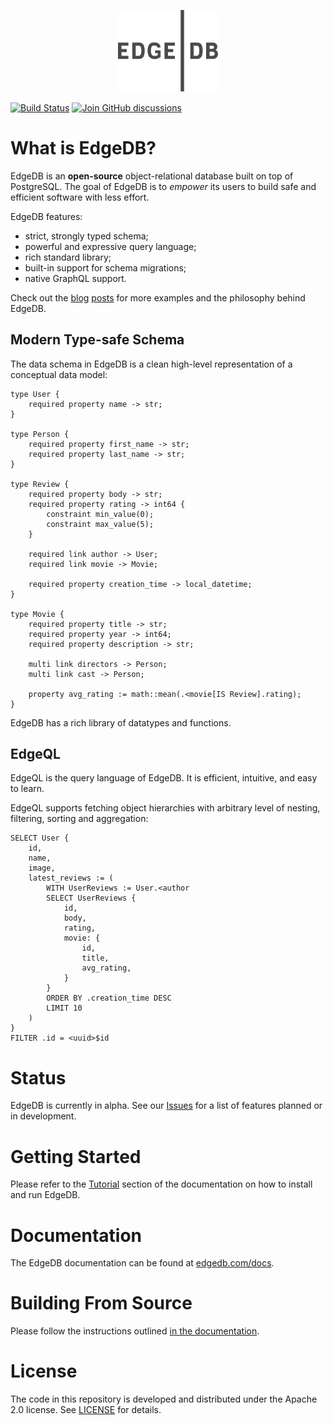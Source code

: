 <p align="center">
  <a href="https://edgedb.com"><img width="160px" src="logo.svg"></a>
</p>

[![Build Status](https://github.com/edgedb/edgedb/workflows/Tests/badge.svg?event=push&branch=master)](https://github.com/edgedb/edgedb/actions) [![Join GitHub discussions](https://img.shields.io/badge/join-github%20discussions-green)](https://github.com/edgedb/edgedb/discussions)

# What is EdgeDB?

EdgeDB is an **open-source** object-relational database built on top of
PostgreSQL. The goal of EdgeDB is to _empower_ its users to build safe
and efficient software with less effort.

EdgeDB features:

- strict, strongly typed schema;
- powerful and expressive query language;
- rich standard library;
- built-in support for schema migrations;
- native GraphQL support.

Check out the [blog](https://edgedb.com/blog/edgedb-a-new-beginning)
[posts](https://edgedb.com/blog/edgedb-1-0-alpha-1) for more examples and
the philosophy behind EdgeDB.

## Modern Type-safe Schema

The data schema in EdgeDB is a clean high-level representation of a conceptual
data model:

```
type User {
    required property name -> str;
}

type Person {
    required property first_name -> str;
    required property last_name -> str;
}

type Review {
    required property body -> str;
    required property rating -> int64 {
        constraint min_value(0);
        constraint max_value(5);
    }

    required link author -> User;
    required link movie -> Movie;

    required property creation_time -> local_datetime;
}

type Movie {
    required property title -> str;
    required property year -> int64;
    required property description -> str;

    multi link directors -> Person;
    multi link cast -> Person;

    property avg_rating := math::mean(.<movie[IS Review].rating);
}
```

EdgeDB has a rich library of datatypes and functions.

## EdgeQL

EdgeQL is the query language of EdgeDB. It is efficient, intuitive, and easy
to learn.

EdgeQL supports fetching object hierarchies with arbitrary level of nesting,
filtering, sorting and aggregation:

```
SELECT User {
    id,
    name,
    image,
    latest_reviews := (
        WITH UserReviews := User.<author
        SELECT UserReviews {
            id,
            body,
            rating,
            movie: {
                id,
                title,
                avg_rating,
            }
        }
        ORDER BY .creation_time DESC
        LIMIT 10
    )
}
FILTER .id = <uuid>$id
```

# Status

EdgeDB is currently in alpha. See our
[Issues](https://github.com/edgedb/edgedb/issues) for a list of features
planned or in development.

# Getting Started

Please refer to the [Tutorial](https://edgedb.com/docs/tutorial/index) section
of the documentation on how to install and run EdgeDB.

# Documentation

The EdgeDB documentation can be found at
[edgedb.com/docs](https://edgedb.com/docs).

# Building From Source

Please follow the instructions outlined
[in the documentation](https://edgedb.com/docs/internals/dev).

# License

The code in this repository is developed and distributed under the
Apache 2.0 license. See [LICENSE](LICENSE) for details.
